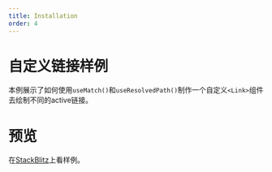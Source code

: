 ```yaml
---
title: Installation
order: 4
---
```


# 自定义链接样例
本例展示了如何使用`useMatch()`和`useResolvedPath()`制作一个自定义`<Link>`组件去绘制不同的active链接。

# 预览
在[StackBlitz](https://stackblitz.com/edit/github-5e8ihj?file=src/App.tsx)上看样例。